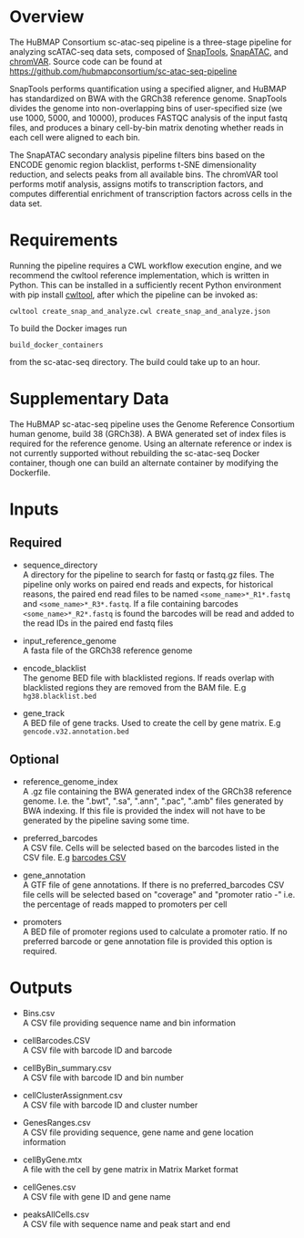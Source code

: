 # Overview

The HuBMAP Consortium sc-atac-seq pipeline is a three-stage pipeline for
analyzing scATAC-seq data sets, composed of [SnapTools](https://github.com/r3fang/SnapTools "SnapTools"),
[SnapATAC](https://github.com/r3fang/SnapATAC "SnapATAC"),
and [chromVAR](https://bioconductor.org/packages/release/bioc/html/chromVAR.html "chromVAR").
Source code can be found at https://github.com/hubmapconsortium/sc-atac-seq-pipeline

SnapTools performs quantification using a specified aligner,
and HuBMAP has standardized on BWA with the GRCh38 reference genome.
SnapTools divides the genome into non-overlapping bins of user-specified size
(we use 1000, 5000, and 10000), produces FASTQC analysis of the input fastq files,
and produces a binary cell-by-bin matrix
denoting whether reads in each cell were aligned to each bin.

The SnapATAC
secondary analysis pipeline filters bins based on the ENCODE genomic region
blacklist, performs t-SNE dimensionality reduction, and selects peaks from
all available bins. The chromVAR tool performs motif analysis, assigns motifs
to transcription factors, and computes differential enrichment of transcription
factors across cells in the data set.

# Requirements
Running the pipeline requires a CWL workflow execution engine, and we recommend
the cwltool reference implementation, which is written in Python. This can be
installed in a sufficiently recent Python environment with pip install
[cwltool](https://github.com/common-workflow-language/cwltool),
after which the pipeline can be invoked as:

`cwltool create_snap_and_analyze.cwl create_snap_and_analyze.json`

To build the Docker images run

`build_docker_containers`

from the sc-atac-seq directory. The build could take up to an hour.

# Supplementary Data
The HuBMAP sc-atac-seq pipeline uses the Genome Reference Consortium human genome,
build 38 (GRCh38).  A BWA generated set of index files is required for the
reference genome. Using an alternate reference or index is not currently
supported without rebuilding the sc-atac-seq Docker container, though one can
build an alternate container by modifying the Dockerfile.

# Inputs
## Required
* sequence_directory\
A directory for the pipeline to search for fastq or fastq.gz files. The pipeline
only works on paired end reads and expects, for historical reasons, the paired
end read files to be named
`<some_name>*_R1*.fastq` and `<some_name>*_R3*.fastq`. If a file
containing barcodes `<some_name>*_R2*.fastq` is found the barcodes will be
read and added to the read IDs in the paired end fastq files

* input_reference_genome\
A fasta file of the GRCh38 reference genome

* encode_blacklist\
The genome BED file with blacklisted regions. If reads overlap with blacklisted
regions they are removed from the BAM file. E.g `hg38.blacklist.bed`

* gene_track\
A BED file of gene tracks. Used to create the cell by gene matrix.
E.g `gencode.v32.annotation.bed`

## Optional

* reference_genome_index\
A .gz file containing the BWA generated index of the GRCh38 reference genome.
I.e. the ".bwt", ".sa", ".ann", ".pac", ".amb" files generated by BWA
indexing. If this file is provided the index will not have to be generated
by the pipeline saving some time.

* preferred_barcodes\
A CSV file. Cells will be selected based on the barcodes listed in the CSV file. E.g
[barcodes CSV](http://renlab.sdsc.edu/r3fang/share/github/Mouse_Brain_10X/atac_v1_adult_brain_fresh_5k_singlecell.csv
 "barcode CSV")

* gene_annotation\
A GTF file of gene annotations. If there is no preferred_barcodes CSV file
 cells will be selected based on "coverage" and "promoter ratio -"
i.e. the percentage of reads mapped to promoters per cell

* promoters\
A BED file of promoter regions used to calculate a promoter ratio. If no
preferred barcode or gene annotation file is provided this option is required.


# Outputs

* Bins.csv\
A CSV file providing sequence name and bin information

* cellBarcodes.CSV\
A CSV file with barcode ID and barcode

* cellByBin_summary.csv\
A CSV file with barcode ID and bin number

* cellClusterAssignment.csv\
A CSV file with barcode ID and cluster number

* GenesRanges.csv\
A CSV file providing sequence, gene name and gene location information

* cellByGene.mtx\
A file with the cell by gene matrix in Matrix Market format

* cellGenes.csv\
A CSV file with gene ID and gene name

* peaksAllCells.csv\
A CSV file with sequence name and peak start and end
